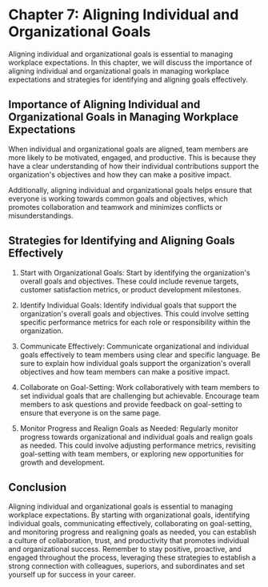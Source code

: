 Chapter 7: Aligning Individual and Organizational Goals
=======================================================

Aligning individual and organizational goals is essential to managing workplace expectations. In this chapter, we will discuss the importance of aligning individual and organizational goals in managing workplace expectations and strategies for identifying and aligning goals effectively.

Importance of Aligning Individual and Organizational Goals in Managing Workplace Expectations
---------------------------------------------------------------------------------------------

When individual and organizational goals are aligned, team members are more likely to be motivated, engaged, and productive. This is because they have a clear understanding of how their individual contributions support the organization's objectives and how they can make a positive impact.

Additionally, aligning individual and organizational goals helps ensure that everyone is working towards common goals and objectives, which promotes collaboration and teamwork and minimizes conflicts or misunderstandings.

Strategies for Identifying and Aligning Goals Effectively
---------------------------------------------------------

1. Start with Organizational Goals: Start by identifying the organization's overall goals and objectives. These could include revenue targets, customer satisfaction metrics, or product development milestones.

2. Identify Individual Goals: Identify individual goals that support the organization's overall goals and objectives. This could involve setting specific performance metrics for each role or responsibility within the organization.

3. Communicate Effectively: Communicate organizational and individual goals effectively to team members using clear and specific language. Be sure to explain how individual goals support the organization's overall objectives and how team members can make a positive impact.

4. Collaborate on Goal-Setting: Work collaboratively with team members to set individual goals that are challenging but achievable. Encourage team members to ask questions and provide feedback on goal-setting to ensure that everyone is on the same page.

5. Monitor Progress and Realign Goals as Needed: Regularly monitor progress towards organizational and individual goals and realign goals as needed. This could involve adjusting performance metrics, revisiting goal-setting with team members, or exploring new opportunities for growth and development.

Conclusion
----------

Aligning individual and organizational goals is essential to managing workplace expectations. By starting with organizational goals, identifying individual goals, communicating effectively, collaborating on goal-setting, and monitoring progress and realigning goals as needed, you can establish a culture of collaboration, trust, and productivity that promotes individual and organizational success. Remember to stay positive, proactive, and engaged throughout the process, leveraging these strategies to establish a strong connection with colleagues, superiors, and subordinates and set yourself up for success in your career.
